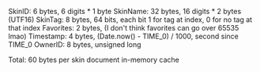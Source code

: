 SkinID:
    6 bytes, 6 digits * 1 byte
SkinName:
    32 bytes, 16 digits * 2 bytes (UTF16)
SkinTag:
    8 bytes, 64 bits, each bit 1 for tag at index, 0 for no tag at that index
Favorites:
    2 bytes, (I don't think favorites can go over 65535 lmao)
Timestamp:
    4 bytes, (Date.now() - TIME_0) / 1000, second since TIME_0
OwnerID:
    8 bytes, unsigned long

Total: 60 bytes per skin document in-memory cache
